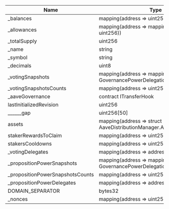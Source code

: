 | Name                             | Type                                                                                   | Slot | Offset | Bytes | Contract                                                                                                          |
|----------------------------------|----------------------------------------------------------------------------------------|------|--------|-------|-------------------------------------------------------------------------------------------------------------------|
| _balances                        | mapping(address => uint256)                                                            | 0    | 0      | 32    | src/etherscan/mainnet_0xe42f02713aec989132c1755117f768dbea523d2f/StakedTokenV2Rev3/Contract.sol:StakedTokenV2Rev3 |
| _allowances                      | mapping(address => mapping(address => uint256))                                        | 1    | 0      | 32    | src/etherscan/mainnet_0xe42f02713aec989132c1755117f768dbea523d2f/StakedTokenV2Rev3/Contract.sol:StakedTokenV2Rev3 |
| _totalSupply                     | uint256                                                                                | 2    | 0      | 32    | src/etherscan/mainnet_0xe42f02713aec989132c1755117f768dbea523d2f/StakedTokenV2Rev3/Contract.sol:StakedTokenV2Rev3 |
| _name                            | string                                                                                 | 3    | 0      | 32    | src/etherscan/mainnet_0xe42f02713aec989132c1755117f768dbea523d2f/StakedTokenV2Rev3/Contract.sol:StakedTokenV2Rev3 |
| _symbol                          | string                                                                                 | 4    | 0      | 32    | src/etherscan/mainnet_0xe42f02713aec989132c1755117f768dbea523d2f/StakedTokenV2Rev3/Contract.sol:StakedTokenV2Rev3 |
| _decimals                        | uint8                                                                                  | 5    | 0      | 1     | src/etherscan/mainnet_0xe42f02713aec989132c1755117f768dbea523d2f/StakedTokenV2Rev3/Contract.sol:StakedTokenV2Rev3 |
| _votingSnapshots                 | mapping(address => mapping(uint256 => struct GovernancePowerDelegationERC20.Snapshot)) | 6    | 0      | 32    | src/etherscan/mainnet_0xe42f02713aec989132c1755117f768dbea523d2f/StakedTokenV2Rev3/Contract.sol:StakedTokenV2Rev3 |
| _votingSnapshotsCounts           | mapping(address => uint256)                                                            | 7    | 0      | 32    | src/etherscan/mainnet_0xe42f02713aec989132c1755117f768dbea523d2f/StakedTokenV2Rev3/Contract.sol:StakedTokenV2Rev3 |
| _aaveGovernance                  | contract ITransferHook                                                                 | 8    | 0      | 20    | src/etherscan/mainnet_0xe42f02713aec989132c1755117f768dbea523d2f/StakedTokenV2Rev3/Contract.sol:StakedTokenV2Rev3 |
| lastInitializedRevision          | uint256                                                                                | 9    | 0      | 32    | src/etherscan/mainnet_0xe42f02713aec989132c1755117f768dbea523d2f/StakedTokenV2Rev3/Contract.sol:StakedTokenV2Rev3 |
| ______gap                        | uint256[50]                                                                            | 10   | 0      | 1600  | src/etherscan/mainnet_0xe42f02713aec989132c1755117f768dbea523d2f/StakedTokenV2Rev3/Contract.sol:StakedTokenV2Rev3 |
| assets                           | mapping(address => struct AaveDistributionManager.AssetData)                           | 60   | 0      | 32    | src/etherscan/mainnet_0xe42f02713aec989132c1755117f768dbea523d2f/StakedTokenV2Rev3/Contract.sol:StakedTokenV2Rev3 |
| stakerRewardsToClaim             | mapping(address => uint256)                                                            | 61   | 0      | 32    | src/etherscan/mainnet_0xe42f02713aec989132c1755117f768dbea523d2f/StakedTokenV2Rev3/Contract.sol:StakedTokenV2Rev3 |
| stakersCooldowns                 | mapping(address => uint256)                                                            | 62   | 0      | 32    | src/etherscan/mainnet_0xe42f02713aec989132c1755117f768dbea523d2f/StakedTokenV2Rev3/Contract.sol:StakedTokenV2Rev3 |
| _votingDelegates                 | mapping(address => address)                                                            | 63   | 0      | 32    | src/etherscan/mainnet_0xe42f02713aec989132c1755117f768dbea523d2f/StakedTokenV2Rev3/Contract.sol:StakedTokenV2Rev3 |
| _propositionPowerSnapshots       | mapping(address => mapping(uint256 => struct GovernancePowerDelegationERC20.Snapshot)) | 64   | 0      | 32    | src/etherscan/mainnet_0xe42f02713aec989132c1755117f768dbea523d2f/StakedTokenV2Rev3/Contract.sol:StakedTokenV2Rev3 |
| _propositionPowerSnapshotsCounts | mapping(address => uint256)                                                            | 65   | 0      | 32    | src/etherscan/mainnet_0xe42f02713aec989132c1755117f768dbea523d2f/StakedTokenV2Rev3/Contract.sol:StakedTokenV2Rev3 |
| _propositionPowerDelegates       | mapping(address => address)                                                            | 66   | 0      | 32    | src/etherscan/mainnet_0xe42f02713aec989132c1755117f768dbea523d2f/StakedTokenV2Rev3/Contract.sol:StakedTokenV2Rev3 |
| DOMAIN_SEPARATOR                 | bytes32                                                                                | 67   | 0      | 32    | src/etherscan/mainnet_0xe42f02713aec989132c1755117f768dbea523d2f/StakedTokenV2Rev3/Contract.sol:StakedTokenV2Rev3 |
| _nonces                          | mapping(address => uint256)                                                            | 68   | 0      | 32    | src/etherscan/mainnet_0xe42f02713aec989132c1755117f768dbea523d2f/StakedTokenV2Rev3/Contract.sol:StakedTokenV2Rev3 |
